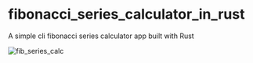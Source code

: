 # fibonacci_series_calculator_in_rust
A simple cli fibonacci series calculator app built with Rust

![fib_series_calc](https://user-images.githubusercontent.com/39722740/219965699-16608336-df12-4697-a78c-8522c2980a4a.gif)
